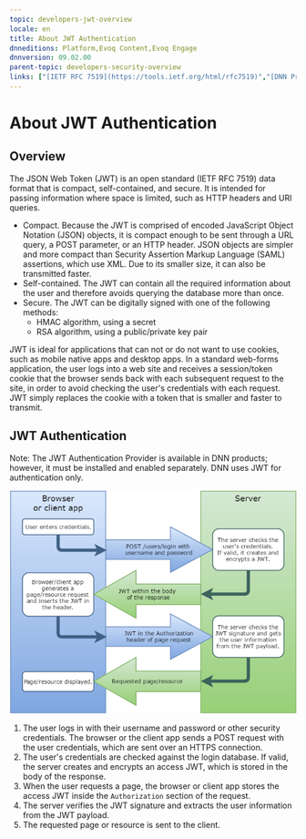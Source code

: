 ```yaml
---
topic: developers-jwt-overview
locale: en
title: About JWT Authentication
dnneditions: Platform,Evoq Content,Evoq Engage
dnnversion: 09.02.00
parent-topic: developers-security-overview
links: ["[IETF RFC 7519](https://tools.ietf.org/html/rfc7519)","[DNN Presentation: How Evoq Helps You Build Modern Web Applications by Will Morgenweck](http://www.slideshare.net/dnnsoftware/how-evoq-helps-you-build-modern-web-applications)","[jwt.io](https://jwt.io/introduction/)","[Unix time](https://en.wikipedia.org/wiki/Unix_time)"]
---
```


# About JWT Authentication

## Overview

The JSON Web Token (JWT) is an open standard (IETF RFC 7519) data format that is compact, self-contained, and secure. It is intended for passing information where space is limited, such as HTTP headers and URI queries.

*   Compact. Because the JWT is comprised of encoded JavaScript Object Notation (JSON) objects, it is compact enough to be sent through a URL query, a POST parameter, or an HTTP header. JSON objects are simpler and more compact than Security Assertion Markup Language (SAML) assertions, which use XML. Due to its smaller size, it can also be transmitted faster.
*   Self-contained. The JWT can contain all the required information about the user and therefore avoids querying the database more than once.
*   Secure. The JWT can be digitally signed with one of the following methods:
    *   HMAC algorithm, using a secret
    *   RSA algorithm, using a public/private key pair

JWT is ideal for applications that can not or do not want to use cookies, such as mobile native apps and desktop apps. In a standard web-forms application, the user logs into a web site and receives a session/token cookie that the browser sends back with each subsequent request to the site, in order to avoid checking the user's credentials with each request. JWT simply replaces the cookie with a token that is smaller and faster to transmit.

## JWT Authentication

Note: The JWT Authentication Provider is available in DNN products; however, it must be installed and enabled separately. DNN uses JWT for authentication only.

  

![JWT process](/images/gra-JWTprocess.png)

  

1.  The user logs in with their username and password or other security credentials. The browser or the client app sends a POST request with the user credentials, which are sent over an HTTPS connection.
2.  The user's credentials are checked against the login database. If valid, the server creates and encrypts an access JWT, which is stored in the body of the response.
3.  When the user requests a page, the browser or client app stores the access JWT inside the `Authorization` section of the request.
4.  The server verifies the JWT signature and extracts the user information from the JWT payload.
5.  The requested page or resource is sent to the client.